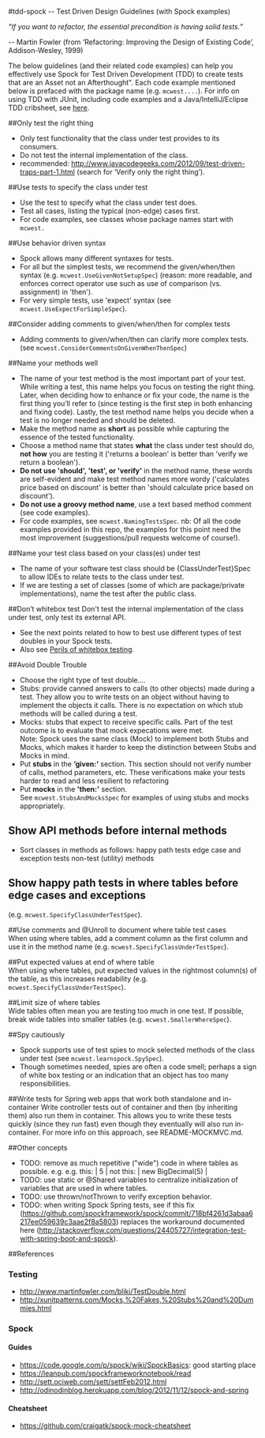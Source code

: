 #tdd-spock -- Test Driven Design Guidelines (with Spock examples)  

*"If you want to refactor, the essential precondition is having solid tests.”* 

 -- Martin Fowler (from ‘Refactoring: Improving the Design of Existing Code’, Addison-Wesley, 1999)

The below guidelines (and their related code examples) can help you effectively use Spock for Test Driven Development (TDD) to create tests that are 
an Asset not an Afterthought". Each code example mentioned below is prefaced with the package name (e.g. `mcwest....`).
For info on using TDD with JUnit, including code examples and a Java/IntelliJ/Eclipse TDD cribsheet, see [here](https://bitbucket.org/bwestrich/java-tdd/wiki/Home).

##Only test the right thing
* Only test functionality that the class under test provides to its consumers. 
* Do not test the internal implementation of the class. 
* recommended: http://www.javacodegeeks.com/2012/09/test-driven-traps-part-1.html (search for ‘Verify only the right thing’).

##Use tests to specify the class under test
* Use the test to specify what the class under test does.
* Test all cases, listing the typical (non-edge) cases first.
* For code examples, see classes whose package names start with `mcwest.`

##Use behavior driven syntax 
* Spock allows many different syntaxes for tests.
* For all but the simplest tests, we recommend the given/when/then syntax (e.g. `mcwest.UseGivenNotSetupSpec`)
   (reason: more readable, and enforces correct operator use such as use of comparison (vs. assignment) in 'then').
* For very simple tests, use 'expect' syntax (see `mcwest.UseExpectForSimpleSpec`).

##Consider adding comments to given/when/then for complex tests
* Adding comments to given/when/then can clarify more complex tests. 
 (see `mcwest.ConsiderCommentsOnGivenWhenThenSpec`)

##Name your methods well
* The name of your test method is the most important part of your test. While writing a test, this name helps you focus on testing the right thing. Later, when deciding how to enhance or fix your code, the name is the first thing you’ll refer to (since testing is the first step in both enhancing and fixing code). Lastly, the test method name helps you decide when a test is no longer needed and should be deleted. 
* Make the method name as **short** as possible while capturing the essence of the tested functionality. 
* Choose a method name that states **what** the class under test should do, **not how** you are testing it ('returns a boolean' is better than 'verify we return a boolean'). 
* **Do not use 'should', 'test', or 'verify'** in the method name, these words are self-evident and make test method names more wordy ('calculates price based on discount' is better than 'should calculate price based on discount').
* **Do not use a groovy method name**, use a text based method comment (see code examples). 
* For code examples, see `mcwest.NamingTestsSpec`. nb: Of all the code examples provided in this repo, the examples for this point need the most improvement (suggestions/pull requests welcome of course!).

##Name your test class based on your class(es) under test
* The name of your software test class should be {ClassUnderTest}Spec to allow IDEs to relate tests to the class under test. 
* If we are testing a set of classes (some of which are package/private implementations), name the test after the public class.

##Don’t whitebox test
Don't test the internal implementation of the class under test, only test its external API.
* See the next points related to how to best use different types of test doubles in your Spock tests. 
* Also see [Perils of whitebox testing](https://bitbucket.org/bwestrich/java-tdd/wiki/Perils%20of%20Whitebox%20testing).

##Avoid Double Trouble
* Choose the right type of test double....
* Stubs: provide canned answers to calls (to other objects) made during a test. They allow you to write tests on an object without having to implement the objects it calls. There is no expectation on which stub methods will be called during a test. 
* Mocks: stubs that expect to receive specific calls. Part of the test outcome is to evaluate that mock expecations were met.  
Note: Spock uses the same class (Mock) to implement both Stubs and Mocks, which makes it harder to keep the distinction between Stubs and Mocks in mind. 
* Put **stubs** in the **‘given:’** section. This section should not verify number of calls, method parameters, etc. These verifications make your tests harder to read and less resilient to refactoring 
* Put **mocks** in the **'then:'** section.  
See `mcwest.StubsAndMocksSpec` for examples of using stubs and mocks appropriately. 
 
## Show API methods before internal methods
* Sort classes in methods as follows: 
   happy path tests
   edge case and exception tests
   non-test (utility) methods

## Show happy path tests in where tables before edge cases and exceptions
(e.g. `mcwest.SpecifyClassUnderTestSpec`).

##Use comments and @Unroll to document where table test cases  
 When using where tables, add a comment column as the first column and use it in the method name
 (e.g. `mcwest.SpecifyClassUnderTestSpec`).

##Put expected values at end of where table  
 When using where tables, put expected values in the rightmost column(s) of the table, as this increases readability
(e.g. `mcwest.SpecifyClassUnderTestSpec`).

##Limit size of where tables  
 Wide tables often mean you are testing too much in one test. 
 If possible, break wide tables into smaller tables (e.g. `mcwest.SmallerWhereSpec`).

##Spy cautiously
* Spock supports use of test spies to mock selected methods of the class under test (see `mcwest.learnspock.SpySpec`). 
* Though sometimes needed, spies are often a code smell; perhaps a sign of white box testing or an indication that an object has too many responsibilities. 

##Write tests for Spring web apps that work both standalone and in-container
Write controller tests out of container and then (by inheriting them) also run them in container. 
This allows you to write these tests quickly (since they run fast) even though they eventually will also run in-container. 
For more info on this approach, see README-MOCKMVC.md.

##Other concepts 
* TODO: remove as much repetitive ("wide") code in where tables as possible. e.g. 
    e.g. this:   | 5 | 
    not this:    | new BigDecimal(5) |     
* TODO: use static or @Shared variables to centralize initialization of variables that are used in where tables.
* TODO: use thrown/notThrown to verify exception behavior.
* TODO: when writing Spock Spring tests, see if this fix (https://github.com/spockframework/spock/commit/718bf4261d3abaa6217ee059639c3aae2f8a5803) 
    replaces the workaround documented here (http://stackoverflow.com/questions/24405727/integration-test-with-spring-boot-and-spock).    

##References

### Testing

* http://www.martinfowler.com/bliki/TestDouble.html
* http://xunitpatterns.com/Mocks,%20Fakes,%20Stubs%20and%20Dummies.html

### Spock

#### Guides
* https://code.google.com/p/spock/wiki/SpockBasics: good starting place
* https://leanpub.com/spockframeworknotebook/read
* http://sett.ociweb.com/sett/settFeb2012.html
* http://odinodinblog.herokuapp.com/blog/2012/11/12/spock-and-spring 

#### Cheatsheet
* https://github.com/craigatk/spock-mock-cheatsheet
